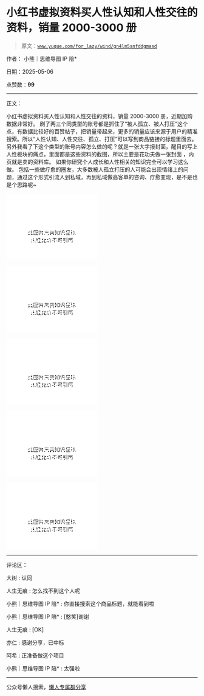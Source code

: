 # 小红书虚拟资料买人性认知和人性交往的资料，销量 2000-3000 册

> 原文：[`www.yuque.com/for_lazy/wind/gn4lm5snfddgmasd`](https://www.yuque.com/for_lazy/wind/gn4lm5snfddgmasd)

作者： 小熊｜思维导图 IP 陪*

日期：2025-05-06

点赞数：**99**

* * *

正文：

小红书虚拟资料买人性认知和人性交往的资料，销量 2000-3000 册，近期加购数据非常好。
刷了两三个同类型的账号都是抓住了“被人孤立、被人打压”这个点，有数据比较好的百赞帖子，把销量带起来，更多的销量应该来源于用户的精准搜索。所以“人性认知、人性交往、孤立、打压”可以写到商品链接的标题里面去。
另外我看了下这个类型的账号内容怎么做的呢？就是一张大字报封面，醒目的写上人性板块的痛点，里面都是这些资料的截图，所以主要是花功夫做一张封面
，内页就是卖的资料库。 如果你研究个人成长和人性相关的知识完全可以学习这么做。
包括一些做疗愈的圈友，大多数被人孤立打压的人可能会出现情绪上的问题，通过这个形式引流人到私域，再到私域做高客单的咨询、疗愈变现，是不是也是个思路呢~

![](img/38571349405c2323b3d8c826fab9b02e.png "None")

![](img/58a2e73d470ad0ea445b605fa50c8ab8.png "None")

![](img/beac2a6e76db7319405c3cde3fc65115.png "None")

![](img/c21c9e03f9ee70e6f29f771620fcc456.png "None")

![](img/a6463d53f775120cbc8fdf8771a21094.png "None")

* * *

评论区：

大树 : 认同

人生无痕 : 怎么找不到这个人呢

小熊｜思维导图 IP 陪* : 你直接搜索这个商品标题，就能看到啦

小熊｜思维导图 IP 陪* : [憨笑]谢谢

人生无痕 : [OK]

亦仁 : 感谢分享，已中标

阿希 : 正准备做这个项目

小熊｜思维导图 IP 陪* : 太强啦

* * *

公众号懒人搜索，[懒人专属群分享](https://lazybook.fun/#/blog/group)